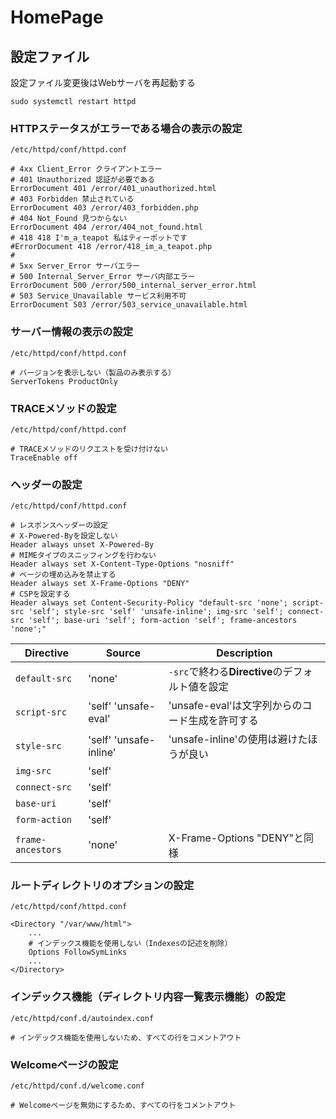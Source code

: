 # HomePage

## 設定ファイル 

設定ファイル変更後はWebサーバを再起動する

```
sudo systemctl restart httpd
```

### HTTPステータスがエラーである場合の表示の設定

```
/etc/httpd/conf/httpd.conf

# 4xx Client_Error クライアントエラー
# 401 Unauthorized 認証が必要である
ErrorDocument 401 /error/401_unauthorized.html
# 403 Forbidden 禁止されている
ErrorDocument 403 /error/403_forbidden.php
# 404 Not_Found 見つからない
ErrorDocument 404 /error/404_not_found.html
# 418 418 I'm_a_teapot 私はティーポットです
#ErrorDocument 418 /error/418_im_a_teapot.php
#
# 5xx Server_Error サーバエラー
# 500 Internal_Server_Error サーバ内部エラー
ErrorDocument 500 /error/500_internal_server_error.html
# 503 Service_Unavailable サービス利用不可
ErrorDocument 503 /error/503_service_unavailable.html
```

### サーバー情報の表示の設定

```
/etc/httpd/conf/httpd.conf

# バージョンを表示しない（製品のみ表示する）
ServerTokens ProductOnly
```

### TRACEメソッドの設定

```
/etc/httpd/conf/httpd.conf

# TRACEメソッドのリクエストを受け付けない
TraceEnable off
```

### ヘッダーの設定

```
/etc/httpd/conf/httpd.conf

# レスポンスヘッダーの設定
# X-Powered-Byを設定しない
Header always unset X-Powered-By
# MIMEタイプのスニッフィングを行わない
Header always set X-Content-Type-Options "nosniff"
# ページの埋め込みを禁止する
Header always set X-Frame-Options "DENY"
# CSPを設定する
Header always set Content-Security-Policy "default-src 'none'; script-src 'self'; style-src 'self' 'unsafe-inline'; img-src 'self'; connect-src 'self'; base-uri 'self'; form-action 'self'; frame-ancestors 'none';"
```

| Directive | Source | Description |
| --- | --- | --- |
| `default-src` | 'none' | `-src`で終わる**Directive**のデフォルト値を設定 |
| `script-src ` | 'self' 'unsafe-eval' | 'unsafe-eval'は文字列からのコード生成を許可する |
| `style-src` | 'self' 'unsafe-inline' | 'unsafe-inline'の使用は避けたほうが良い |
| `img-src` | 'self' |  |
| `connect-src` | 'self' |  |
| `base-uri` | 'self' |  |
| `form-action` | 'self' |  |
| `frame-ancestors` | 'none' | X-Frame-Options "DENY"と同様 |

### ルートディレクトリのオプションの設定

```
/etc/httpd/conf/httpd.conf

<Directory "/var/www/html">
    ...
    # インデックス機能を使用しない（Indexesの記述を削除）
    Options FollowSymLinks
    ...
</Directory>
```

### インデックス機能（ディレクトリ内容一覧表示機能）の設定

```
/etc/httpd/conf.d/autoindex.conf

# インデックス機能を使用しないため、すべての行をコメントアウト
```

### Welcomeページの設定

```
/etc/httpd/conf.d/welcome.conf

# Welcomeページを無効にするため、すべての行をコメントアウト
```
